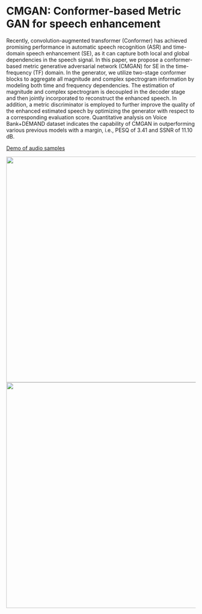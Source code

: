 # CMGAN: Conformer-based Metric GAN for speech enhancement

Recently, convolution-augmented transformer (Conformer) has achieved promising performance in automatic speech recognition (ASR) and time-domain speech enhancement (SE), as it can capture both local and global dependencies in the speech signal. In this paper, we propose a conformer-based metric generative adversarial network (CMGAN) for SE in the time-frequency (TF) domain. In the generator, we utilize two-stage conformer blocks to aggregate all magnitude and complex spectrogram information by modeling both time and frequency dependencies. The estimation of magnitude and complex spectrogram is decoupled in the decoder stage and then jointly incorporated to reconstruct the enhanced speech. In addition, a metric discriminator is employed to further improve the quality of the enhanced estimated speech by optimizing the generator with respect to a corresponding evaluation score. Quantitative analysis on Voice Bank+DEMAND dataset indicates the capability of CMGAN in outperforming various previous models with a margin, i.e., PESQ of 3.41 and SSNR of 11.10 dB. 

[Demo of audio samples](https://ruizhecao96.github.io/) 

<img src="https://github.com/ruizhecao96/CMGAN/blob/main/Figure/Overview.jpg" width="600px">

<img src="https://github.com/ruizhecao96/CMGAN/blob/main/Figure/Table.jpg" width="600px">
